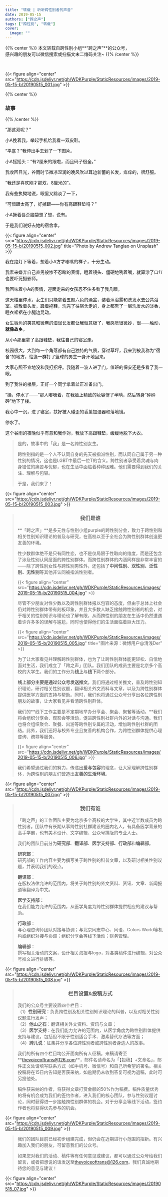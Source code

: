 ```yaml
---
title: "转载 | 听听跨性别者的声音"
date: 2019-05-15
authors: ["跨之声"]
tags: ["跨性别", "转载"]
cover:
  image: ""
---
```


{{% center %}}
本文转载自跨性别小组**“跨之声”**的公众号，  
感兴趣的朋友可以微信搜索或扫描文末二维码关注~
{{% /center %}}

<br>

{{< figure
align="center"
src="https://cdn.jsdelivr.net/gh/WDKPurple/StaticResources/images/2019-05-15-b/20190515_001.jpg" >}}

{{% center %}}
### 故事
{{% /center %}}









“那这双呢？”





小A挽着我，举起手机给我看一双皮鞋。





“平底？”我伸出手去划了一下图片。





小A摇摇头：“有2厘米的跟啦，而且码子很全。”





我收回目光，谷雨时节微凉湿润的晚风吹过耳边新蓄的长发，痒痒的，很舒服。





“我还是喜欢刚才那双，8厘米的”。





我有些执拗地说，眼里又黯淡了一下，





“可惜跟太高了，好掉跟——你有高跟鞋垫吗？”





小A撅着唇歪脑袋想了想，说有。





于是我们说好去她的宿舍拿。

{{< figure
align="center"
src="https://cdn.jsdelivr.net/gh/WDKPurple/StaticResources/images/2019-05-15-b/20190515_002.jpg" title="Photo by Andrew Tanglao on Unsplash" >}}






我在路灯下等着，想着小A方才嘟嘴的样子，十分生动。





我素来嫌弃自己直男般惨不忍睹的表情，瞪着镜头、僵硬地咧着嘴，就算涂了口红也要吓死摄影师。





我回味着小A的表情，迎面走来的女孩忍不住多看了我几眼。





这天楼里停水，女生们只能拿着五颜六色的澡盆，装着沐浴露和洗发水去公共浴室。披散着头发，趿着拖鞋，洗完了往宿舍走的，身上都熏了一层洗发水的淡香，睡衣裙裾在小腿边晃动。





女生唇角的笑意和微卷的湿润长发都让我惬意极了，我感觉很微妙，很——触动，**就像故乡**。





 

从小A那里拿了高跟鞋垫，我往自己的寝室走。





校园很大，大到每一个角落都有自己独特的气质，穿过草坪，我来到被我称为“宿舍”的地方，恰逢一群打了篮球的男生一身汗地回来。





大家心照不宣地没和我打招呼。我随着一波人进了门，值班的保安还是多看了我一眼。





到了我住的楼层，正好一个同学拿着盆正准备出门。





“操，停水了——”那人嘟囔着，在我脸上精致的妆容愣了半晌，然后转身“砰砰砰”地下了楼。





我心中一沉，进了寝室，扶好被人碰歪的香薰加湿器和落地镜。





停水了。





这个谷雨的夜晚似乎有意和我作对，我放下高跟鞋垫，缓缓地脱下大衣。





> 是的，故事中的「我」是一名跨性别女生。
>
> 跨性别指的是一个人不认同自身的先天被指派性别，而认同自己属于另一种性别的情况，这也是LGBT中最后一位T的含义。跨性别者承受着灵魂与肉身错位的痛苦与忧郁，也在生活中面临着种种困难。他们需要得到我们的关注、理解与包容。
>
> 于是，我们来了！

















{{< figure
align="center"
src="https://cdn.jsdelivr.net/gh/WDKPurple/StaticResources/images/2019-05-15-b/20190515_003.jpg" >}}













> <h3 style="text-align: center;">我们是谁</h3>
>
> **「跨之声」**是多元性与性别小组purple的跨性别分会，致力于跨性别和相关性别知识理论的普及与研究，在高校以至于全社会为跨性别群体创造更友善的环境。
>
> 性少数群体绝不是只有同性恋，也不是仅局限于性取向的维度，而是还包含了涉及性别认同层面的跨性别群体。而跨性别群体的内涵同样是非常丰富的——除了跨性别女性与跨性别男性外，还包括了**中间性别、双性别、泛性别、无性别**等其他非认同被指派性别者。
>
> {{< figure
align="center"
src="https://cdn.jsdelivr.net/gh/WDKPurple/StaticResources/images/2019-05-15-b/20190515_004.jpg" >}}
>
> 尽管不少朋友对性少数以及跨性别群体报以包容的态度，但由于总体上社会仍对跨性别群体带有刻板印象，并且大多数人缺乏接触跨性别者的机会，对于相关的性别知识与理论也了解有限，从而跨性别的朋友在生活中仍然遭遇着许许多多的误解与尴尬，同时也使得他们的生活面临着巨大压力。
>
> {{< figure
align="center"
src="https://cdn.jsdelivr.net/gh/WDKPurple/StaticResources/images/2019-05-15-b/20190515_005.jpg" title="图片来源：微博用户@清浅Der" >}}
>
> 为了让大家看见并理解跨性别群体，也为了让跨性别群体能更轻松、自信地面对生活，我们成立了「跨之声」团队。我们团队的成员主要是北京多个高校的大学生。我们的工作分为**线上**与**线下**两个部分。
>
> **线上部分主要是通过公众号发送推文**。我们将通过相关推文，普及跨性别知识理论，研讨相关性别议题，翻译相关外文资料与文章，以及为跨性别群体提供医学方面的支持与帮助。同时，我们也将通过公众号分享出各位跨性别朋友的故事，让大家看见并看清跨性别群体。
>
> 我们的**线下工作主要是不定期地举办分享会、聚会、聚餐等活动。**我们将会组织分享会、观影会等活动，促进跨性别社群内外的对话与沟通。我们也将会组织聚会、聚餐、出游等跨性别专属的活动，增加跨性别社群的团结。此外，我们还将与校外专业且友善的机构合作，为跨性别群体提供心理咨询、疏导等服务。
>
> {{< figure
align="center"
src="https://cdn.jsdelivr.net/gh/WDKPurple/StaticResources/images/2019-05-15-b/20190515_006.jpg" >}}
>
> 我们希望通过我们的努力，传递出**爱与包容**的理念，让大家理解跨性别群体，为跨性别的朋友们营造出**友善的生活环境**。

 

















{{< figure
align="center"
src="https://cdn.jsdelivr.net/gh/WDKPurple/StaticResources/images/2019-05-15-b/20190515_007.jpg" >}}







> <h3 style="text-align: center;">我们有谁</h3>
>
> 「跨之声」的工作团队主要为北京多个高校的大学生，其中近半数成员为跨性别者。团队中有长期从事跨性别社群建设的圈内名人，有具备医学背景的高手学霸，也有美术设计、文字编辑、公众号排版的专业人士。
>
> 我们的团队目前分为**研究部**、**翻译部**、**医学支持部、行政部**和**编辑部**。
>
> **研究部**：<br>
> 研究部的工作内容主要为撰写关于跨性别的科普文章，以及研讨相关性别议题，并表明我们的观点。
>
> **翻译部**：<br>
> 在版权法律允许的范围内，将关于跨性别的外文资料、资讯、文章、新闻报道等翻译为中文。
>
> **医学支持部：**<br>
> 在我们能力允许的范围内，从医学角度为跨性别群体提供相应的建议与帮助。
>
> **行政部**：<br>
> 与心理咨询师团队对接与协调；与北京同志中心、同语、Colors World等机构或组织对接与协调；组织分享会等线下活动；财务管理。
>
> **编辑部**：<br>
> 撰写相关活动的文案，设计相关海报与logo，对各类稿件进行编辑，对公众号推文进行排版等。

















{{< figure
align="center"
src="https://cdn.jsdelivr.net/gh/WDKPurple/StaticResources/images/2019-05-15-b/20190515_008.jpg" >}}

> <h3 style="text-align: center;">栏目设置&amp;投稿方式</h3>
>
> 我们的公众号主要设置四个栏目：<br>
>（1）**性别研究**：负责跨性别及相关性别知识理论的科普，以及对相关性别议题进行发声；<br>
>（2）**他山之石**：翻译相关外文资料、资讯与文章；<br>
>（3）**医学支持**：在我们能力允许的范围内，从医学角度为跨性别群体提供支持与建议，包括但不限于性别适合手术、激素替代疗法等方面；<br>
>（4）**跨儿说**：征集并分享各位跨性别者或跨性别者身边人的故事。
>
> 我们的所有四个栏目均公开面向所有人征稿。来稿请寄至**<thevoiceoftrans@126.com>**，邮件名请命名为「【投稿】+文章名」，邮件正文处请填写联系方式（如手机号、微信号）和自己所希望的署名。相关投稿将在15日内告知是否获采纳，如逾期仍未收到答复可视为退稿，此时可另投他处。
>
> 稿件获采纳的作者，将获得文章打赏金额的50%作为稿费。稿件质量优秀的将有机会成为我们的签约作者，进入我们的核心团队，参与性别议题讨论，同时获得进一步接触跨性别群体的机会。对于分享会等线下活动，签约作者也将获得优先参与的机会。

















{{< figure
align="center"
src="https://cdn.jsdelivr.net/gh/WDKPurple/StaticResources/images/2019-05-15-b/20190515_009.jpg" >}}









> 我们的团队目前已经初步组建完成，但仍会在近期进行小范围的招新。有兴趣加入我们的朋友，可留意我们的公众号。
>
> 如果您对我们的活动、稿件等有任何意见或建议，都可以通过公众号给我们留言，或者把想说的话发送至<thevoiceoftrans@126.com>。我们真诚地期待您的意见与建议！

{{< figure
align="center"
src="https://cdn.jsdelivr.net/gh/WDKPurple/StaticResources/images/20190515_07.jpg" >}}
